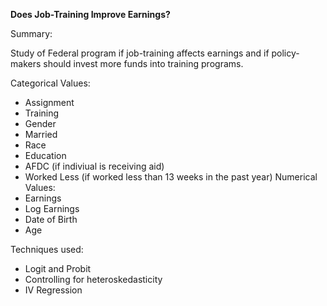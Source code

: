 **Does Job-Training Improve Earnings?**

Summary:

Study of Federal program if job-training affects earnings and if policy-makers should invest more funds into training programs.

Categorical Values:
- Assignment
- Training 
- Gender
- Married
- Race
- Education
- AFDC (if indiviual is receiving aid)
- Worked Less (if worked less than 13 weeks in the past year)
Numerical Values:
- Earnings
- Log Earnings
- Date of Birth
- Age

Techniques used:
- Logit and Probit
- Controlling for heteroskedasticity
- IV Regression
